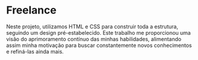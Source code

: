 <h1>Freelance</h1>
<p>Neste projeto, utilizamos HTML e CSS para construir toda a estrutura, seguindo um design pré-estabelecido. Este trabalho me proporcionou uma visão do aprimoramento contínuo das minhas habilidades, alimentando assim minha motivação para buscar constantemente novos conhecimentos e refiná-las ainda mais.</p>
